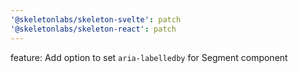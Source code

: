 ```yaml
---
'@skeletonlabs/skeleton-svelte': patch
'@skeletonlabs/skeleton-react': patch
---
```


feature: Add option to set `aria-labelledby` for Segment component

